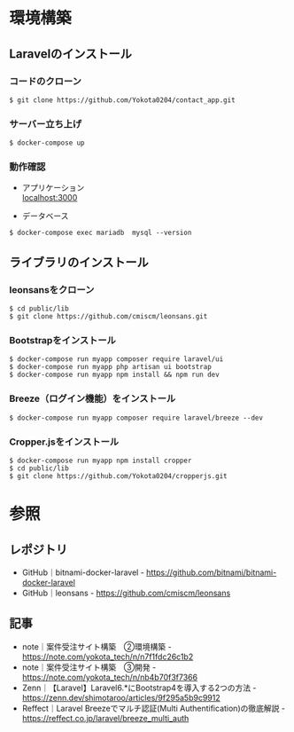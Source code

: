 # 環境構築

## Laravelのインストール
### コードのクローン
```
$ git clone https://github.com/Yokota0204/contact_app.git
```

### サーバー立ち上げ
```
$ docker-compose up
```

### 動作確認
- アプリケーション<br>
<a href="localhost:3000">localhost:3000</a>

- データベース
```
$ docker-compose exec mariadb  mysql --version
```

## ライブラリのインストール
### leonsansをクローン
```
$ cd public/lib
$ git clone https://github.com/cmiscm/leonsans.git
```

### Bootstrapをインストール
```
$ docker-compose run myapp composer require laravel/ui
$ docker-compose run myapp php artisan ui bootstrap
$ docker-compose run myapp npm install && npm run dev
```

### Breeze（ログイン機能）をインストール
```
$ docker-compose run myapp composer require laravel/breeze --dev
```

### Cropper.jsをインストール
```
$ docker-compose run myapp npm install cropper
$ cd public/lib
$ git clone https://github.com/Yokota0204/cropperjs.git
```

# 参照

## レポジトリ
- GitHub｜bitnami-docker-laravel - https://github.com/bitnami/bitnami-docker-laravel
- GitHub｜leonsans - https://github.com/cmiscm/leonsans
## 記事
- note｜案件受注サイト構築　②環境構築 - https://note.com/yokota_tech/n/n7f1fdc26c1b2
- note｜案件受注サイト構築　③開発 - https://note.com/yokota_tech/n/nb4b70f3f7366
- Zenn｜【Laravel】Laravel6.*にBootstrap4を導入する2つの方法 - https://zenn.dev/shimotaroo/articles/9f295a5b9c9912
- Reffect｜Laravel Breezeでマルチ認証(Multi Authentification)の徹底解説 - https://reffect.co.jp/laravel/breeze_multi_auth